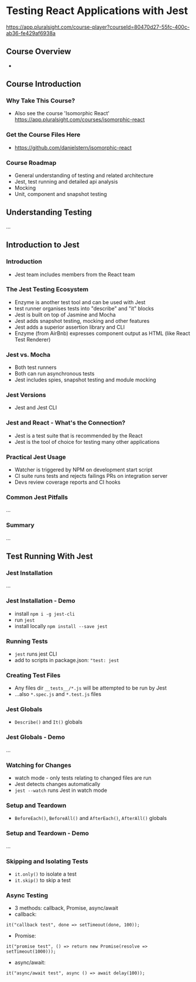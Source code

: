 # Testing React Applications with Jest
https://app.pluralsight.com/course-player?courseId=80470d27-55fc-400c-ab36-fe429af6938a

## Course Overview
- 

## Course Introduction

### Why Take This Course?
- Also see the course 'Isomorphic React' https://app.pluralsight.com/courses/isomorphic-react

### Get the Course Files Here
- https://github.com/danielstern/isomorphic-react

### Course Roadmap
- General understanding of testing and related architecture
- Jest, test running and detailed api analysis
- Mocking
- Unit, component and snapshot testing

## Understanding Testing
...

## Introduction to Jest
### Introduction
- Jest team includes members from the React team

### The Jest Testing Ecosystem
- Enzyme is another test tool and can be used with Jest
- test runner organises tests into "describe" and "it" blocks
- Jest is built on top of Jasmine and Mocha
- Jest adds snapshot testing, mocking and other features
- Jest adds a superior assertion library and CLI
- Enzyme (from AirBnb) expresses component output as HTML (like React Test Renderer)

### Jest vs. Mocha
- Both test runners
- Both can run asynchronous tests
- Jest includes spies, snapshot testing and module mocking

### Jest Versions
- Jest and Jest CLI

### Jest and React - What's the Connection?
- Jest is a test suite that is recommended by the React
- Jest is the tool of choice for testing many other applications

### Practical Jest Usage
- Watcher is triggered by NPM on development start script
- CI suite runs tests and rejects failings PRs on integration server
- Devs review coverage reports and CI hooks

### Common Jest Pitfalls
...

### Summary
...

## Test Running With Jest
### Jest Installation
...

### Jest Installation - Demo
- install `npm i -g jest-cli`
- run `jest`
- install locally `npm install --save jest`

### Running Tests
- `jest` runs jest CLI
- add to scripts in package.json:
`"test: jest`

### Creating Test Files
- Any files dir `__tests__/*.js` will be attempted to be run by Jest
- ...also `*.spec.js` and `*.test.js` files

### Jest Globals
- `Describe()` and `It()` globals

### Jest Globals - Demo
...

### Watching for Changes
- watch mode - only tests relating to changed files are run
- Jest detects changes automatically
- `jest --watch` runs Jest in watch mode

### Setup and Teardown
- `BeforeEach()`, `BeforeAll()` and `AfterEach()`, `AfterAll()` globals

### Setup and Teardown - Demo
...

### Skipping and Isolating Tests
- `it.only()` to isolate a test
- `it.skip()` to skip a test

### Async Testing
- 3 methods: callback, Promise, async/await
- callback:
```
it("callback test", done => setTimeout(done, 100));
```
- Promise:
```
it("promise test", () => return new Promise(resolve => setTimeout(1000)));
```
- async/await:
```
it("async/await test", async () => await delay(100));
```
